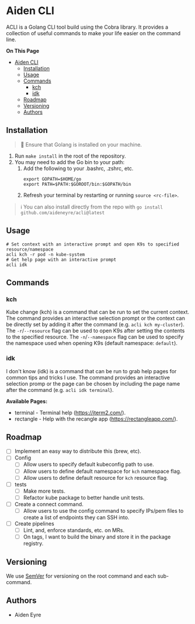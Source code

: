 # Aiden CLI

ACLI is a Golang CLI tool build using the Cobra library. It provides a collection of useful
commands to make your life easier on the command line.

**On This Page**
- [Aiden CLI](#aiden-cli)
  - [Installation](#installation)
  - [Usage](#usage)
  - [Commands](#commands)
    - [kch](#kch)
    - [idk](#idk)
  - [Roadmap](#roadmap)
  - [Versioning](#versioning)
  - [Authors](#authors)

## Installation

> :memo: Ensure that Golang is installed on your machine.

1. Run `make install` in the root of the repository.
2. You may need to add the Go bin to your path:
   1. Add the following to your .bashrc, .zshrc, etc.
      ```
      export GOPATH=$HOME/go
      export PATH=$PATH:$GOROOT/bin:$GOPATH/bin
      ```
    2. Refresh your terminal by restarting or running `source <rc-file>`.

> :information_source: You can also install directly from the repo with
> `go install github.com/aideneyre/acli@latest`

## Usage

```
# Set context with an interactive prompt and open K9s to specified resource/namespace
acli kch -r pod -n kube-system
# Get help page with an interactive prompt
acli idk
```

## Commands

### kch

Kube change (kch) is a command that can be run to set the current context. The
command provides an interactive selection prompt or the context can be
directly set by adding it after the command (e.g. `acli kch my-cluster`). The
`-r`/`--resource` flag can be used to open K9s after setting the contents to the
specified resource. The `-n`/`--namespace` flag can be used to specify the
namespace used when opening K9s (default namespace: `default`).

### idk

I don't know (idk) is a command that can be run to grab help pages for common
tips and tricks I use. The command provides an interactive selection promp or the
page can be chosen by including the page name after the command (e.g.
`acli idk terminal`).

**Available Pages:**
- terminal - Terminal help (https://iterm2.com/).
- rectangle - Help with the recangle app (https://rectangleapp.com/).

## Roadmap

- [ ] Implement an easy way to distribute this (brew, etc).
- [ ] Config
  - [ ] Allow users to specify default kubeconfig path to use.
  - [ ] Allow users to define default namespace for `kch` namespace flag.
  - [ ] Allow users to define default resource for `kch` resource flag.
- [ ] tests
  - [ ] Make more tests.
  - [ ] Refactor kube package to better handle unit tests.
- [ ] Create a connect command.
  - [ ] Allow users to use the config command to specify IPs/pem files to create
    a list of endpoints they can SSH into.
- [ ] Create pipelines
  - [ ] Lint, and, enforce standards, etc. on MRs.
  - [ ] On tags, I want to build the binary and store it in the package registry.

## Versioning

We use [SemVer](SemVer) for versioning on the root command and each sub-command.

## Authors

- Aiden Eyre
